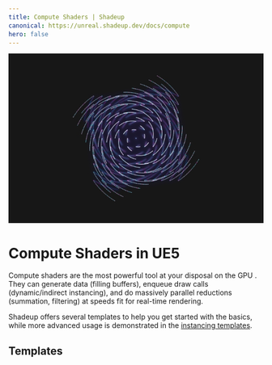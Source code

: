 ```yaml
---
title: Compute Shaders | Shadeup
canonical: https://unreal.shadeup.dev/docs/compute
hero: false
---
```


<script>
	import Link from "$lib/link.svelte";
</script>

![Compute shader](img/compute.jpg)

<div style="display: none;">

#### Compute Shaders

</div>

# Compute Shaders in UE5

Compute shaders are the most powerful tool at your disposal on the GPU . They can generate data (filling buffers), enqueue draw calls (dynamic/indirect instancing), and do massively parallel reductions (summation, filtering) at speeds fit for real-time rendering.

Shadeup offers several templates to help you get started with the basics, while more advanced usage is demonstrated in the [instancing templates](instancing.md).

## Templates

<div class="container link-multi-line">
	<Link href="/docs/compute/base"></Link>
	<Link href="/docs/compute/basemat"></Link>
	<Link href="/docs/compute/pi"></Link>
	<Link href="/docs/compute/rt"></Link>
	<Link href="/docs/compute/mat"></Link>
</div>
